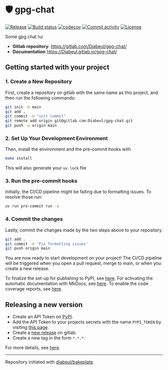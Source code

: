 # 🛡️ gpg-chat

[![Release](https://img.shields.io/gitlab/v/release/Diabeul/gpg-chat)](https://img.shields.io/gitlab/v/release/Diabeul/gpg-chat)
[![Build status](https://img.shields.io/gitlab/actions/workflow/status/Diabeul/gpg-chat/main.yml?branch=main)](https://gitlab.com/Diabeul/gpg-chat/actions/workflows/main.yml?query=branch%3Amain)
[![codecov](https://codecov.io/gh/Diabeul/gpg-chat/branch/main/graph/badge.svg)](https://codecov.io/gh/Diabeul/gpg-chat)
[![Commit activity](https://img.shields.io/gitlab/commit-activity/m/Diabeul/gpg-chat)](https://img.shields.io/gitlab/commit-activity/m/Diabeul/gpg-chat)
[![License](https://img.shields.io/gitlab/license/Diabeul/gpg-chat)](https://img.shields.io/gitlab/license/Diabeul/gpg-chat)

Some gpg chat tui

- **Gitlab repository**: <https://gitlab.com/Diabeul/gpg-chat/>
- **Documentation** <https://Diabeul.gitlab.io/gpg-chat/>

## Getting started with your project

### 1. Create a New Repository

First, create a repository on gitlab with the same name as this project, and then run the following commands:

```bash
git init -b main
git add .
git commit -m "init commit"
git remote add origin git@gitlab.com:Diabeul/gpg-chat.git
git push -u origin main
```

### 2. Set Up Your Development Environment

Then, install the environment and the pre-commit hooks with

```bash
make install
```

This will also generate your `uv.lock` file

### 3. Run the pre-commit hooks

Initially, the CI/CD pipeline might be failing due to formatting issues. To resolve those run:

```bash
uv run pre-commit run -a
```

### 4. Commit the changes

Lastly, commit the changes made by the two steps above to your repository.

```bash
git add .
git commit -m 'Fix formatting issues'
git push origin main
```

You are now ready to start development on your project!
The CI/CD pipeline will be triggered when you open a pull request, merge to main, or when you create a new release.

To finalize the set-up for publishing to PyPI, see [here](https://fpgmaas.gitlab.io/cookiecutter-uv/features/publishing/#set-up-for-pypi).
For activating the automatic documentation with MkDocs, see [here](https://fpgmaas.gitlab.io/cookiecutter-uv/features/mkdocs/#enabling-the-documentation-on-gitlab).
To enable the code coverage reports, see [here](https://fpgmaas.gitlab.io/cookiecutter-uv/features/codecov/).

## Releasing a new version

- Create an API Token on [PyPI](https://pypi.org/).
- Add the API Token to your projects secrets with the name `PYPI_TOKEN` by visiting [this page](https://gitlab.com/Diabeul/gpg-chat/settings/secrets/actions/new).
- Create a [new release](https://gitlab.com/Diabeul/gpg-chat/releases/new) on gitlab.
- Create a new tag in the form `*.*.*`.

For more details, see [here](https://fpgmaas.gitlab.io/cookiecutter-uv/features/cicd/#how-to-trigger-a-release).

---

Repository initiated with [diabeul/bakeplate](https://gitlab.com/Diabeul/bakeplate).

